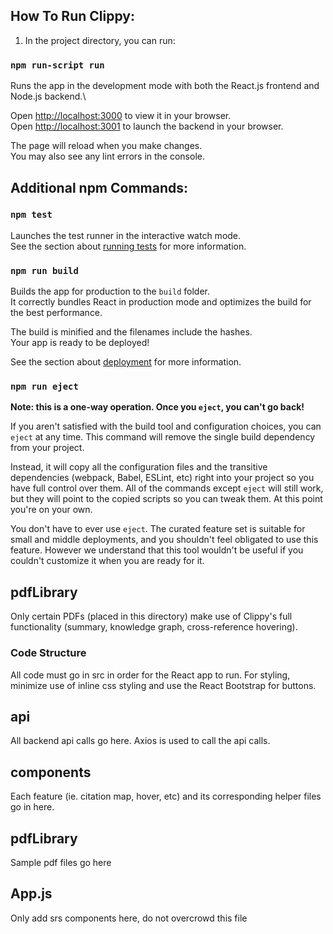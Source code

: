 ## How To Run Clippy:

1. In the project directory, you can run:

### `npm run-script run`

Runs the app in the development mode with both the React.js frontend and Node.js backend.\

Open [http://localhost:3000](http://localhost:3000) to view it in your browser.\
Open [http://localhost:3001](http://localhost:3001) to launch the backend in your browser.


The page will reload when you make changes.\
You may also see any lint errors in the console.


## Additional npm Commands:
### `npm test`

Launches the test runner in the interactive watch mode.\
See the section about [running tests](https://facebook.github.io/create-react-app/docs/running-tests) for more information.

### `npm run build`

Builds the app for production to the `build` folder.\
It correctly bundles React in production mode and optimizes the build for the best performance.

The build is minified and the filenames include the hashes.\
Your app is ready to be deployed!

See the section about [deployment](https://facebook.github.io/create-react-app/docs/deployment) for more information.

### `npm run eject`

**Note: this is a one-way operation. Once you `eject`, you can't go back!**

If you aren't satisfied with the build tool and configuration choices, you can `eject` at any time. This command will remove the single build dependency from your project.

Instead, it will copy all the configuration files and the transitive dependencies (webpack, Babel, ESLint, etc) right into your project so you have full control over them. All of the commands except `eject` will still work, but they will point to the copied scripts so you can tweak them. At this point you're on your own.

You don't have to ever use `eject`. The curated feature set is suitable for small and middle deployments, and you shouldn't feel obligated to use this feature. However we understand that this tool wouldn't be useful if you couldn't customize it when you are ready for it.



## pdfLibrary
Only certain PDFs (placed in this directory) make use of Clippy's full functionality (summary, knowledge graph, cross-reference hovering).

### Code Structure
All code must go in src in order for the React app to run. For styling, minimize use of inline css styling and use the React Bootstrap for buttons.

## api
All backend api calls go here. Axios is used to call the api calls.

## components
Each feature (ie. citation map, hover, etc) and its corresponding helper files go in here.

## pdfLibrary
Sample pdf files go here

## App.js
Only add srs components here, do not overcrowd this file

